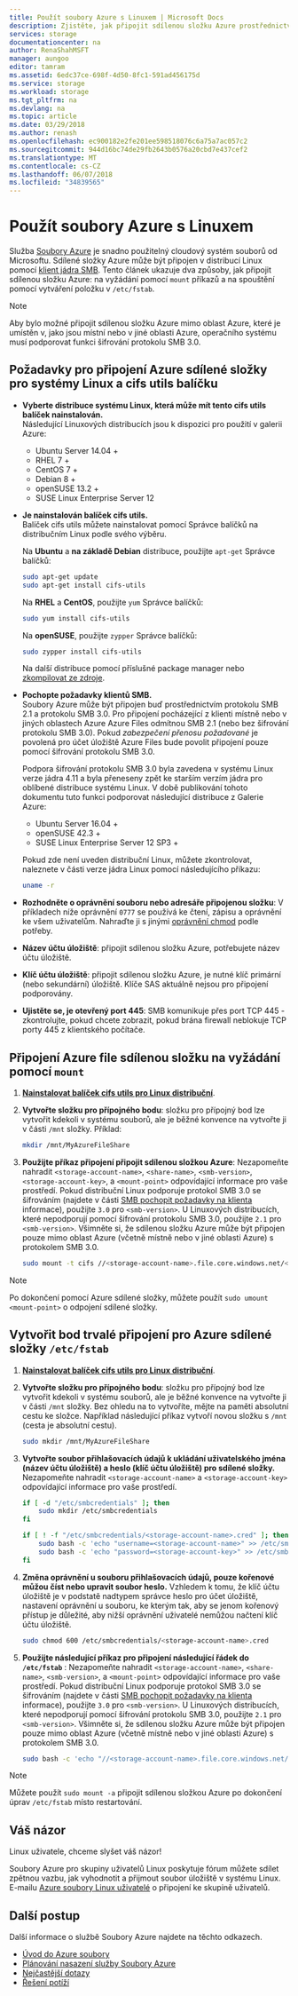 ```yaml
---
title: Použít soubory Azure s Linuxem | Microsoft Docs
description: Zjistěte, jak připojit sdílenou složku Azure prostřednictvím protokolu SMB v systému Linux.
services: storage
documentationcenter: na
author: RenaShahMSFT
manager: aungoo
editor: tamram
ms.assetid: 6edc37ce-698f-4d50-8fc1-591ad456175d
ms.service: storage
ms.workload: storage
ms.tgt_pltfrm: na
ms.devlang: na
ms.topic: article
ms.date: 03/29/2018
ms.author: renash
ms.openlocfilehash: ec900182e2fe201ee598518076c6a75a7ac057c2
ms.sourcegitcommit: 944d16bc74de29fb2643b0576a20cbd7e437cef2
ms.translationtype: MT
ms.contentlocale: cs-CZ
ms.lasthandoff: 06/07/2018
ms.locfileid: "34839565"
---
```

# <a name="use-azure-files-with-linux"></a>Použít soubory Azure s Linuxem
Služba [Soubory Azure](storage-files-introduction.md) je snadno použitelný cloudový systém souborů od Microsoftu. Sdílené složky Azure může být připojen v distribucí Linux pomocí [klient jádra SMB](https://wiki.samba.org/index.php/LinuxCIFS). Tento článek ukazuje dva způsoby, jak připojit sdílenou složku Azure: na vyžádání pomocí `mount` příkazů a na spouštění pomocí vytváření položku v `/etc/fstab`.

> [!NOTE]  
> Aby bylo možné připojit sdílenou složku Azure mimo oblast Azure, které je umístěn v, jako jsou místní nebo v jiné oblasti Azure, operačního systému musí podporovat funkci šifrování protokolu SMB 3.0.

## <a name="prerequisites-for-mounting-an-azure-file-share-with-linux-and-the-cifs-utils-package"></a>Požadavky pro připojení Azure sdílené složky pro systémy Linux a cifs utils balíčku
* **Vyberte distribuce systému Linux, která může mít tento cifs utils balíček nainstalován.**  
    Následující Linuxových distribucích jsou k dispozici pro použití v galerii Azure:

    * Ubuntu Server 14.04 +
    * RHEL 7 +
    * CentOS 7 +
    * Debian 8 +
    * openSUSE 13.2 +
    * SUSE Linux Enterprise Server 12

* <a id="install-cifs-utils"></a>**Je nainstalován balíček cifs utils.**  
    Balíček cifs utils můžete nainstalovat pomocí Správce balíčků na distribučním Linux podle svého výběru. 

    Na **Ubuntu** a **na základě Debian** distribuce, použijte `apt-get` Správce balíčků:

    ```bash
    sudo apt-get update
    sudo apt-get install cifs-utils
    ```

    Na **RHEL** a **CentOS**, použijte `yum` Správce balíčků:

    ```bash
    sudo yum install cifs-utils
    ```

    Na **openSUSE**, použijte `zypper` Správce balíčků:

    ```bash
    sudo zypper install cifs-utils
    ```

    Na další distribuce pomocí příslušné package manager nebo [zkompilovat ze zdroje](https://wiki.samba.org/index.php/LinuxCIFS_utils#Download).

* <a id="smb-client-reqs"></a>**Pochopte požadavky klientů SMB.**  
    Soubory Azure může být připojen buď prostřednictvím protokolu SMB 2.1 a protokolu SMB 3.0. Pro připojení pocházející z klienti místně nebo v jiných oblastech Azure Azure Files odmítnou SMB 2.1 (nebo bez šifrování protokolu SMB 3.0). Pokud *zabezpečení přenosu požadované* je povolená pro účet úložiště Azure Files bude povolit připojení pouze pomocí šifrování protokolu SMB 3.0.
    
    Podpora šifrování protokolu SMB 3.0 byla zavedena v systému Linux verze jádra 4.11 a byla přeneseny zpět ke starším verzím jádra pro oblíbené distribuce systému Linux. V době publikování tohoto dokumentu tuto funkci podporovat následující distribuce z Galerie Azure:

    - Ubuntu Server 16.04 +
    - openSUSE 42.3 +
    - SUSE Linux Enterprise Server 12 SP3 +
    
    Pokud zde není uveden distribuční Linux, můžete zkontrolovat, naleznete v části verze jádra Linux pomocí následujícího příkazu:

    ```bash
    uname -r
    ```

* **Rozhodněte o oprávnění souboru nebo adresáře připojenou složku**: V příkladech níže oprávnění `0777` se používá ke čtení, zápisu a oprávnění ke všem uživatelům. Nahraďte ji s jinými [oprávnění chmod](https://en.wikipedia.org/wiki/Chmod) podle potřeby. 

* **Název účtu úložiště**: připojit sdílenou složku Azure, potřebujete název účtu úložiště.

* **Klíč účtu úložiště**: připojit sdílenou složku Azure, je nutné klíč primární (nebo sekundární) úložiště. Klíče SAS aktuálně nejsou pro připojení podporovány.

* **Ujistěte se, je otevřený port 445**: SMB komunikuje přes port TCP 445 - zkontrolujte, pokud chcete zobrazit, pokud brána firewall neblokuje TCP porty 445 z klientského počítače.

## <a name="mount-the-azure-file-share-on-demand-with-mount"></a>Připojení Azure file sdílenou složku na vyžádání pomocí `mount`
1. **[Nainstalovat balíček cifs utils pro Linux distribuční](#install-cifs-utils)**.

2. **Vytvořte složku pro přípojného bodu**: složku pro přípojný bod lze vytvořit kdekoli v systému souborů, ale je běžné konvence na vytvořte ji v části `/mnt` složky. Příklad:

    ```bash
    mkdir /mnt/MyAzureFileShare
    ```

3. **Použijte příkaz připojení připojit sdílenou složkou Azure**: Nezapomeňte nahradit `<storage-account-name>`, `<share-name>`, `<smb-version>`, `<storage-account-key>`, a `<mount-point>` odpovídající informace pro vaše prostředí. Pokud distribuční Linux podporuje protokol SMB 3.0 se šifrováním (najdete v části [SMB pochopit požadavky na klienta](#smb-client-reqs) informace), použijte `3.0` pro `<smb-version>`. U Linuxových distribucích, které nepodporují pomocí šifrování protokolu SMB 3.0, použijte `2.1` pro `<smb-version>`. Všimněte si, že sdílenou složku Azure může být připojen pouze mimo oblast Azure (včetně místně nebo v jiné oblasti Azure) s protokolem SMB 3.0. 

    ```bash
    sudo mount -t cifs //<storage-account-name>.file.core.windows.net/<share-name> <mount-point> -o vers=<smb-version>,username=<storage-account-name>,password=<storage-account-key>,dir_mode=0777,file_mode=0777,serverino
    ```

> [!Note]  
> Po dokončení pomocí Azure sdílené složky, můžete použít `sudo umount <mount-point>` o odpojení sdílené složky.

## <a name="create-a-persistent-mount-point-for-the-azure-file-share-with-etcfstab"></a>Vytvořit bod trvalé připojení pro Azure sdílené složky `/etc/fstab`
1. **[Nainstalovat balíček cifs utils pro Linux distribuční](#install-cifs-utils)**.

2. **Vytvořte složku pro přípojného bodu**: složku pro přípojný bod lze vytvořit kdekoli v systému souborů, ale je běžné konvence na vytvořte ji v části `/mnt` složky. Bez ohledu na to vytvoříte, mějte na paměti absolutní cestu ke složce. Například následující příkaz vytvoří novou složku s `/mnt` (cesta je absolutní cestu).

    ```bash
    sudo mkdir /mnt/MyAzureFileShare
    ```

3. **Vytvořte soubor přihlašovacích údajů k ukládání uživatelského jména (název účtu úložiště) a heslo (klíč účtu úložiště) pro sdílené složky.** Nezapomeňte nahradit `<storage-account-name>` a `<storage-account-key>` odpovídající informace pro vaše prostředí. 

    ```bash
    if [ -d "/etc/smbcredentials" ]; then
        sudo mkdir /etc/smbcredentials
    fi

    if [ ! -f "/etc/smbcredentials/<storage-account-name>.cred" ]; then
        sudo bash -c 'echo "username=<storage-account-name>" >> /etc/smbcredentials/<storage-account-name>.cred'
        sudo bash -c 'echo "password=<storage-account-key>" >> /etc/smbcredentials/<storage-account-name>.cred'
    fi
    ```

4. **Změna oprávnění u souboru přihlašovacích údajů, pouze kořenové můžou číst nebo upravit soubor heslo.** Vzhledem k tomu, že klíč účtu úložiště je v podstatě nadtypem správce heslo pro účet úložiště, nastavení oprávnění u souboru, ke kterým tak, aby se jenom kořenový přístup je důležité, aby nižší oprávnění uživatelé nemůžou načtení klíč účtu úložiště.   

    ```bash
    sudo chmod 600 /etc/smbcredentials/<storage-account-name>.cred
    ```

5. **Použijte následující příkaz pro připojení následující řádek do `/etc/fstab`** : Nezapomeňte nahradit `<storage-account-name>`, `<share-name>`, `<smb-version>`, a `<mount-point>` odpovídající informace pro vaše prostředí. Pokud distribuční Linux podporuje protokol SMB 3.0 se šifrováním (najdete v části [SMB pochopit požadavky na klienta](#smb-client-reqs) informace), použijte `3.0` pro `<smb-version>`. U Linuxových distribucích, které nepodporují pomocí šifrování protokolu SMB 3.0, použijte `2.1` pro `<smb-version>`. Všimněte si, že sdílenou složku Azure může být připojen pouze mimo oblast Azure (včetně místně nebo v jiné oblasti Azure) s protokolem SMB 3.0. 

    ```bash
    sudo bash -c 'echo "//<storage-account-name>.file.core.windows.net/<share-name> <mount-point> cifs nofail,vers=<smb-version>,credentials=/etc/smbcredentials/<storage-account-name>.cred,dir_mode=0777,file_mode=0777,serverino" >> /etc/fstab'
    ```

> [!Note]  
> Můžete použít `sudo mount -a` připojit sdílenou složkou Azure po dokončení úprav `/etc/fstab` místo restartování.

## <a name="feedback"></a>Váš názor
Linux uživatele, chceme slyšet váš názor!

Soubory Azure pro skupiny uživatelů Linux poskytuje fórum můžete sdílet zpětnou vazbu, jak vyhodnotit a přijmout soubor úložiště v systému Linux. E-mailu [Azure soubory Linux uživatelé](mailto:azurefileslinuxusers@microsoft.com) o připojení ke skupině uživatelů.

## <a name="next-steps"></a>Další postup
Další informace o službě Soubory Azure najdete na těchto odkazech.
* [Úvod do Azure soubory](storage-files-introduction.md)
* [Plánování nasazení služby Soubory Azure](storage-files-planning.md)
* [Nejčastější dotazy](../storage-files-faq.md)
* [Řešení potíží](storage-troubleshoot-linux-file-connection-problems.md)